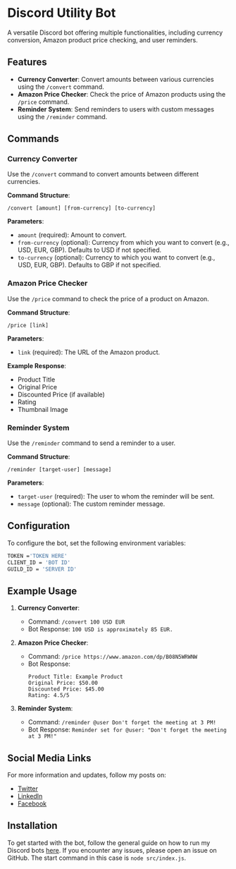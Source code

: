 # Discord Utility Bot

A versatile Discord bot offering multiple functionalities, including currency conversion, Amazon product price checking, and user reminders.

## Features

- **Currency Converter**: Convert amounts between various currencies using the `/convert` command.
- **Amazon Price Checker**: Check the price of Amazon products using the `/price` command.
- **Reminder System**: Send reminders to users with custom messages using the `/reminder` command.

## Commands

### Currency Converter

Use the `/convert` command to convert amounts between different currencies.

**Command Structure**:

```
/convert [amount] [from-currency] [to-currency]
```

**Parameters**:

- `amount` (required): Amount to convert.
- `from-currency` (optional): Currency from which you want to convert (e.g., USD, EUR, GBP). Defaults to USD if not specified.
- `to-currency` (optional): Currency to which you want to convert (e.g., USD, EUR, GBP). Defaults to GBP if not specified.

### Amazon Price Checker

Use the `/price` command to check the price of a product on Amazon.

**Command Structure**:

```
/price [link]
```

**Parameters**:

- `link` (required): The URL of the Amazon product.

**Example Response**:

- Product Title
- Original Price
- Discounted Price (if available)
- Rating
- Thumbnail Image

### Reminder System

Use the `/reminder` command to send a reminder to a user.

**Command Structure**:

```
/reminder [target-user] [message]
```

**Parameters**:

- `target-user` (required): The user to whom the reminder will be sent.
- `message` (optional): The custom reminder message.

## Configuration

To configure the bot, set the following environment variables:

```bash
TOKEN ='TOKEN HERE'
CLIENT_ID = 'BOT ID'
GUILD_ID = 'SERVER ID'
```

## Example Usage

1. **Currency Converter**:

   - Command: `/convert 100 USD EUR`
   - Bot Response: `100 USD is approximately 85 EUR.`

2. **Amazon Price Checker**:

   - Command: `/price https://www.amazon.com/dp/B08N5WRWNW`
   - Bot Response:
     ```
     Product Title: Example Product
     Original Price: $50.00
     Discounted Price: $45.00
     Rating: 4.5/5
     ```

3. **Reminder System**:
   - Command: `/reminder @user Don't forget the meeting at 3 PM!`
   - Bot Response: `Reminder set for @user: "Don't forget the meeting at 3 PM!"`

## Social Media Links

For more information and updates, follow my posts on:

- [Twitter](https://twitter.com/bilal_the_dev/status/1768520539155427707)
- [LinkedIn](https://www.linkedin.com/feed/update/urn:li:share:7174285804301651968/)
- [Facebook](https://www.facebook.com/permalink.php?story_fbid=pfbid02mXhoPTEx5YKmfP7Rzrnc2UbN12bufduivhfZSwm3Bp2A68gN3fKsDDpanCw3hL3Ul&id=61556182875591&__cft__[0]=AZXUVu8H3vFm8-mKrqog67-gftIXT58S3ewE0NZ0to1UuNNz7gmxc26Af8y_IaQYQVcxkORN1NFp0tRndFczCW55M7hv7gp5YWWIJKX9OZK_Ww&__tn__=%2CO%2CP-R)

## Installation

To get started with the bot, follow the general guide on how to run my Discord bots [here](https://github.com/bilal-the-dev/How-to-run-my-discord-bots). If you encounter any issues, please open an issue on GitHub.
The start command in this case is `node src/index.js`.
